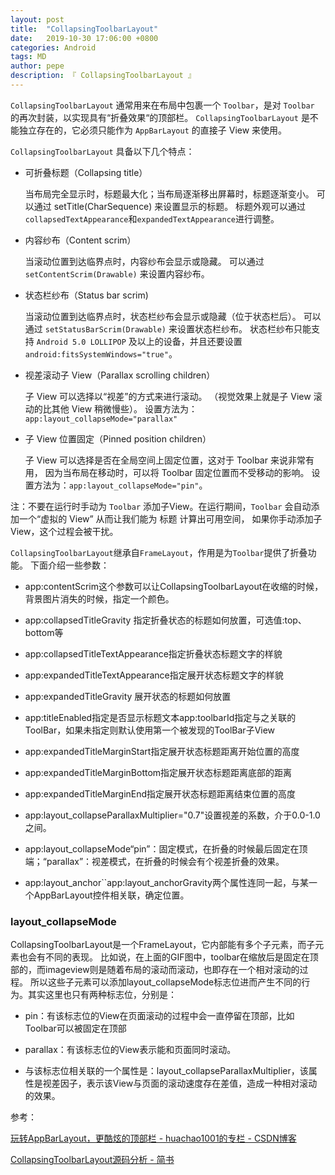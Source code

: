 ```yaml
---
layout: post
title:  "CollapsingToolbarLayout"
date:   2019-10-30 17:06:00 +0800
categories: Android
tags: MD
author: pepe
description: 『 CollapsingToolbarLayout 』
---
```


`CollapsingToolbarLayout` 通常用来在布局中包裹一个 `Toolbar`，是对 `Toolbar` 的再次封装，以实现具有“折叠效果“的顶部栏。
`CollapsingToolbarLayout` 是不能独立存在的，它必须只能作为 `AppBarLayout` 的直接子 View 来使用。

`CollapsingToolbarLayout` 具备以下几个特点：

* 可折叠标题（Collapsing title）

	当布局完全显示时，标题最大化；当布局逐渐移出屏幕时，标题逐渐变小。
	可以通过 setTitle(CharSequence) 来设置显示的标题。
	标题外观可以通过`collapsedTextAppearance`和`expandedTextAppearance`进行调整。

* 内容纱布（Content scrim）

	当滚动位置到达临界点时，内容纱布会显示或隐藏。
	可以通过 `setContentScrim(Drawable)` 来设置内容纱布。

* 状态栏纱布（Status bar scrim)

	当滚动位置到达临界点时，状态栏纱布会显示或隐藏（位于状态栏后）。
	可以通过 `setStatusBarScrim(Drawable)` 来设置状态栏纱布。
	状态栏纱布只能支持 `Android 5.0 LOLLIPOP` 及以上的设备，并且还要设置`android:fitsSystemWindows="true"`。

* 视差滚动子 View（Parallax scrolling children）

	子 View 可以选择以“视差”的方式来进行滚动。
	（视觉效果上就是子 View 滚动的比其他 View 稍微慢些）。
	设置方法为：`app:layout_collapseMode="parallax"`

* 子 View 位置固定（Pinned position children）

	子 View 可以选择是否在全局空间上固定位置，这对于 Toolbar 来说非常有用，
	因为当布局在移动时，可以将 Toolbar 固定位置而不受移动的影响。 
	设置方法为：`app:layout_collapseMode="pin"`。

注：不要在运行时手动为 `Toolbar` 添加子View。在运行期间，`Toolbar` 会自动添加一个“虚拟的 View” 从而让我们能为 标题 计算出可用空间，
如果你手动添加子View，这个过程会被干扰。



`CollapsingToolbarLayout`继承自`FrameLayout`，作用是为`Toolbar`提供了折叠功能。
下面介绍一些参数：

* app:contentScrim这个参数可以让CollapsingToolbarLayout在收缩的时候，背景图片消失的时候，指定一个颜色。

* app:collapsedTitleGravity 指定折叠状态的标题如何放置，可选值:top、bottom等

* app:collapsedTitleTextAppearance指定折叠状态标题文字的样貌

* app:expandedTitleTextAppearance指定展开状态标题文字的样貌

* app:expandedTitleGravity  展开状态的标题如何放置

* app:titleEnabled指定是否显示标题文本app:toolbarId指定与之关联的ToolBar，如果未指定则默认使用第一个被发现的ToolBar子View

* app:expandedTitleMarginStart指定展开状态标题距离开始位置的高度

* app:expandedTitleMarginBottom指定展开状态标题距离底部的距离

* app:expandedTitleMarginEnd指定展开状态标题距离结束位置的高度

* app:layout_collapseParallaxMultiplier="0.7"设置视差的系数，介于0.0-1.0之间。

* app:layout_collapseMode“pin”：固定模式，在折叠的时候最后固定在顶端；“parallax”：视差模式，在折叠的时候会有个视差折叠的效果。

* app:layout_anchor``app:layout_anchorGravity两个属性连同一起，与某一个AppBarLayout控件相关联，确定位置。



### **layout_collapseMode**
CollapsingToolbarLayout是一个FrameLayout，它内部能有多个子元素，而子元素也会有不同的表现。
比如说，在上面的GIF图中，toolbar在缩放后是固定在顶部的，而imageview则是随着布局的滚动而滚动，也即存在一个相对滚动的过程。
所以这些子元素可以添加layout_collapseMode标志位进而产生不同的行为。其实这里也只有两种标志位，分别是：

* pin：有该标志位的View在页面滚动的过程中会一直停留在顶部，比如Toolbar可以被固定在顶部

* parallax：有该标志位的View表示能和页面同时滚动。

* 与该标志位相关联的一个属性是：layout_collapseParallaxMultiplier，该属性是视差因子，表示该View与页面的滚动速度存在差值，造成一种相对滚动的效果。

























参考：

[玩转AppBarLayout，更酷炫的顶部栏 - huachao1001的专栏 - CSDN博客](https://blog.csdn.net/huachao1001/article/details/51558835)

[CollapsingToolbarLayout源码分析 - 简书](https://www.jianshu.com/p/8ee6e8a35071)


















